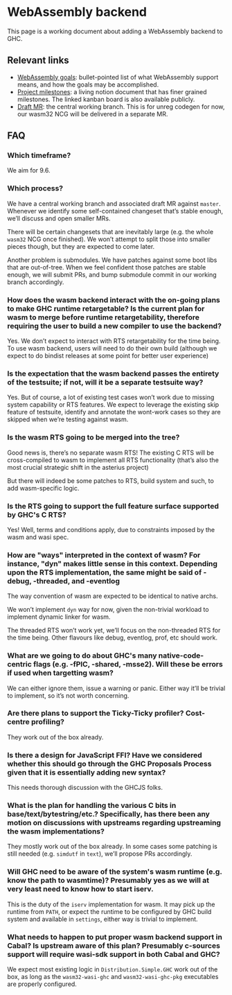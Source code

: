 # WebAssembly backend

This page is a working document about adding a WebAssembly backend to GHC.

## Relevant links

- [WebAssembly goals](https://gitlab.haskell.org/ghc/ghc/-/wikis/WebAssembly-goals): bullet-pointed list of what WebAssembly support means, and how the goals may be accomplished.
- [Project milestones](https://terrorjack.notion.site/Project-Milestones-02-22-2022-edition-9b751df9025a46d1b68b077083c83683): a living notion document that has finer grained milestones. The linked kanban board is also available publicly.
- [Draft MR](https://gitlab.haskell.org/ghc/ghc/-/merge_requests/7632): the central working branch. This is for unreg codegen for now, our wasm32 NCG will be delivered in a separate MR.

## FAQ

### Which timeframe?

We aim for 9.6.

### Which process?

We have a central working branch and associated draft MR against `master`. Whenever we identify some self-contained changeset that’s stable enough, we’ll discuss and open smaller MRs.

There will be certain changesets that are inevitably large (e.g. the whole `wasm32` NCG once finished). We won’t attempt to split those into smaller pieces though, but they are expected to come later.

Another problem is submodules. We have patches against some boot libs that are out-of-tree. When we feel confident those patches are stable enough, we will submit PRs, and bump submodule commit in our working branch accordingly.

### How does the wasm backend interact with the on-going plans to make GHC runtime retargetable? Is the current plan for wasm to merge before runtime retargetability, therefore requiring the user to build a new compiler to use the backend?

Yes. We don’t expect to interact with RTS retargetability for the time being. To use wasm backend, users will need to do their own build (although we expect to do bindist releases at some point for better user experience)

### Is the expectation that the wasm backend passes the entirety of the testsuite; if not, will it be a separate testsuite way?

Yes. But of course, a lot of existing test cases won’t work due to missing system capability or RTS features. We expect to leverage the existing skip feature of testsuite, identify and annotate the wont-work cases so they are skipped when we’re testing against wasm.

### Is the wasm RTS going to be merged into the tree?

Good news is, there’s no separate wasm RTS! The existing C RTS will be cross-compiled to wasm to implement all RTS functionality (that’s also the most crucial strategic shift in the asterius project)

But there will indeed be some patches to RTS, build system and such, to add wasm-specific logic.

### Is the RTS going to support the full feature surface supported by GHC's C RTS?

Yes! Well, terms and conditions apply, due to constraints imposed by the wasm and wasi spec.

### How are "ways" interpreted in the context of wasm? For instance, "dyn" makes little sense in this context. Depending upon the RTS implementation, the same might be said of -debug, -threaded, and -eventlog

The way convention of wasm are expected to be identical to native archs.

We won’t implement `dyn` way for now, given the non-trivial workload to implement dynamic linker for wasm.

The threaded RTS won’t work yet, we’ll focus on the non-threaded RTS for the time being. Other flavours like debug, eventlog, prof, etc should work.

### What are we going to do about GHC's many native-code-centric flags (e.g. -fPIC, -shared, -msse2). Will these be errors if used when targetting wasm?

We can either ignore them, issue a warning or panic. Either way it’ll be trivial to implement, so it’s not worth concerning.

### Are there plans to support the Ticky-Ticky profiler? Cost-centre profiling?

They work out of the box already.

### Is there a design for JavaScript FFI? Have we considered whether this should go through the GHC Proposals Process given that it is essentially adding new syntax?

This needs thorough discussion with the GHCJS folks.

### What is the plan for handling the various C bits in base/text/bytestring/etc.? Specifically, has there been any motion on discussions with upstreams regarding upstreaming the wasm implementations?

They mostly work out of the box already. In some cases some patching is still needed (e.g. `simdutf` in `text`), we’ll propose PRs accordingly.

### Will GHC need to be aware of the system's wasm runtime (e.g. know the path to wasmtime)? Presumably yes as we will at very least need to know how to start iserv.

This is the duty of the `iserv` implementation for wasm. It may pick up the runtime from `PATH`, or expect the runtime to be configured by GHC build system and available in `settings`, either way is trivial to implement.

### What needs to happen to put proper wasm backend support in Cabal? Is upstream aware of this plan? Presumably c-sources support will require wasi-sdk support in both Cabal and GHC?

We expect most existing logic in `Distribution.Simple.GHC` work out of the box, as long as the `wasm32-wasi-ghc` and `wasm32-wasi-ghc-pkg` executables are properly configured.